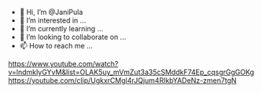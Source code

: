 - 👋 Hi, I’m @JaniPula
- 👀 I’m interested in ...
- 🌱 I’m currently learning ...
- 💞️ I’m looking to collaborate on ...
- 📫 How to reach me ...

<!---
JaniPula/JaniPula is a ✨ special ✨ repository because its `README.md` (this file) appears on your GitHub profile.
You can click the Preview link to take a look at your changes.
--->
https://www.youtube.com/watch?v=lndmkIyGYvM&list=OLAK5uy_mVmZut3a35cSMddkF74Ep_cqsgrGgGOKg
https://youtube.com/clip/UgkxrCMgl4rJQjum4RIkbYADeNz-zmen7tgN
